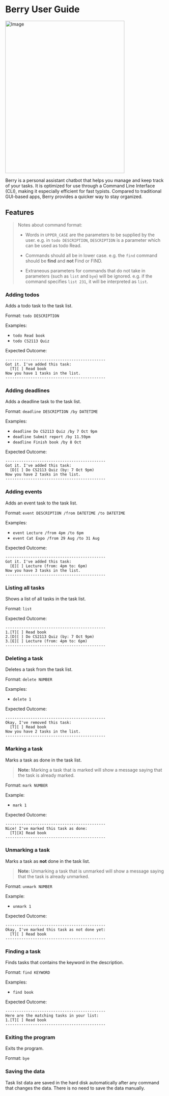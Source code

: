 # Berry User Guide

<img width="374" height="479" alt="Image" src="https://github.com/user-attachments/assets/2710709e-3098-4fc1-9bef-273a37fcda46" />

Berry is a personal assistant chatbot that helps you manage and keep track of your tasks. It is optimized for use
through a Command Line Interface (CLI), making it especially efficient for fast typists. Compared to traditional
GUI-based apps, Berry provides a quicker way to stay organized.

## Features

> Notes about command format:
> - Words in `UPPER_CASE` are the parameters to be supplied by the user. e.g. in `todo DESCRIPTION`, `DESCRIPTION` is a
    parameter which can be used as todo Read.
>
>
> - Commands should all be in lower case. e.g. the `find` command should be **find** and **not** Find or FIND.
>
>
> - Extraneous parameters for commands that do not take in parameters (such as `list` and `bye`) will be ignored. e.g.
    if the command specifies `list 231`, it will be interpreted as `list`.

### Adding todos

Adds a todo task to the task list.

Format: `todo DESCRIPTION`

Examples:

- `todo Read book`
- `todo CS2113 Quiz`

Expected Outcome:

```
--------------------------------------------
Got it. I've added this task:
  [T][ ] Read book
Now you have 1 tasks in the list.
--------------------------------------------
```

### Adding deadlines

Adds a deadline task to the task list.

Format: `deadline DESCRIPTION /by DATETIME`

Examples:

- `deadline Do CS2113 Quiz /by 7 Oct 9pm`
- `deadline Submit report /by 11.59pm`
- `deadline Finish book /by 8 Oct`

Expected Outcome:

```
--------------------------------------------
Got it. I've added this task:
  [D][ ] Do CS2113 Quiz (by: 7 Oct 9pm)
Now you have 2 tasks in the list.
--------------------------------------------
```

### Adding events

Adds an event task to the task list.

Format: `event DESCRIPTION /from DATETIME /to DATETIME`

Examples:

- `event Lecture /from 4pm /to 6pm`
- `event Cat Expo /from 29 Aug /to 31 Aug`

Expected Outcome:

```
--------------------------------------------
Got it. I've added this task:
  [E][ ] Lecture (from: 4pm to: 6pm)
Now you have 3 tasks in the list.
--------------------------------------------
```

### Listing all tasks

Shows a list of all tasks in the task list.

Format: `list`

Expected Outcome:

```
--------------------------------------------
1.[T][ ] Read book
2.[D][ ] Do CS2113 Quiz (by: 7 Oct 9pm)
3.[E][ ] Lecture (from: 4pm to: 6pm)
--------------------------------------------
```

### Deleting a task

Deletes a task from the task list.

Format: `delete NUMBER`

Examples:

- `delete 1`

Expected Outcome:

```
--------------------------------------------
Okay, I've removed this task:
  [T][ ] Read book
Now you have 2 tasks in the list.
--------------------------------------------
```

### Marking a task

Marks a task as done in the task list.
> **Note:** Marking a task that is marked will show a message saying that the task is already marked.

Format: `mark NUMBER`

Example:

- `mark 1`

Expected Outcome:

```
--------------------------------------------
Nice! I've marked this task as done:
  [T][X] Read book
--------------------------------------------
```

### Unmarking a task

Marks a task as **not** done in the task list.
> **Note:** Unmarking a task that is unmarked will show a message saying that the task is already unmarked. 

Format: `unmark NUMBER`

Example:

- `unmark 1`

Expected Outcome:

```
--------------------------------------------
Okay, I've marked this task as not done yet:
  [T][ ] Read book
--------------------------------------------
```

### Finding a task

Finds tasks that contains the keyword in the description.

Format: `find KEYWORD`

Examples:

- `find book`

Expected Outcome:

```
--------------------------------------------
Here are the matching tasks in your list:
1.[T][ ] Read book
--------------------------------------------
```

### Exiting the program

Exits the program.

Format: `bye`

### Saving the data

Task list data are saved in the hard disk automatically after any command that changes the data. There is no need to
save the data manually.